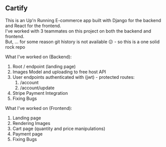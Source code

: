 ## Cartify

This is an Up'n Running E-commerce app built with Django for the backend and React for the frontend.       
I've worked with 3 teammates on this project on both the backend and frontend.    
But, ... for some reason git history is not available 😕 - so this is a one solid rock repo    

What I've worked on (Backend):
1. Root / endpoint (landing page)               
2. Images Model and uploading to free host API               
3. User endpoints authenticated with (jwt) - protected routes:
   1. /account               
   2. /account/update                
4. Stripe Payment Integration               
5. Fixing Bugs    


What I've worked on (Frontend):
1. Landing page
2. Rendering Images
3. Cart page (quantity and price manipulations)
4. Payment page
5. Fixing Bugs
